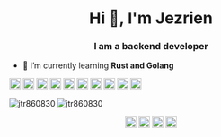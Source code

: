 <h1 align="center">Hi 👋, I'm Jezrien</h1>
<h3 align="center">I am a backend developer</h3>

- 🌱 I’m currently learning **Rust and Golang**

<p align="left"><img src="https://devicons.github.io/devicon/devicon.git/icons/docker/docker-original-wordmark.svg" alt="docker" width="20" height="20"/> <img src="https://devicons.github.io/devicon/devicon.git/icons/go/go-original.svg" alt="go" width="20" height="20"/> <img src="https://devicons.github.io/devicon/devicon.git/icons/javascript/javascript-original.svg" alt="javascript" width="20" height="20"/> <img src="https://devicons.github.io/devicon/devicon.git/icons/mongodb/mongodb-original-wordmark.svg" alt="mongodb" width="20" height="20"/> <img src="https://devicons.github.io/devicon/devicon.git/icons/postgresql/postgresql-original-wordmark.svg" alt="postgresql" width="20" height="20"/> <img src="https://devicons.github.io/devicon/devicon.git/icons/rust/rust-plain.svg" alt="rust" width="20" height="20"/> <img src="https://devicons.github.io/devicon/devicon.git/icons/nodejs/nodejs-original-wordmark.svg" alt="nodejs" width="20" height="20"/> <img src="https://devicons.github.io/devicon/devicon.git/icons/python/python-original-wordmark.svg" alt="python" width="20" height="20"/> <img src="https://devicons.github.io/devicon/devicon.git/icons/linux/linux-original.svg" alt="linux" width="20" height="20"/> <img src="https://devicons.github.io/devicon/devicon.git/icons/express/express-original-wordmark.svg" alt="express" width="20" height="20"/></p><img align="left" src="https://github-readme-stats.vercel.app/api/top-langs/?username=jtr860830&layout=compact&hide=html" alt="jtr860830" />

<img align="center" src="https://github-readme-stats.vercel.app/api?username=jtr860830&show_icons=true" alt="jtr860830" />

<p align="center">
<a href="https://linkedin.com/in/jtr860830" target="blank"><img align="center" src="https://cdn.jsdelivr.net/npm/simple-icons@3.0.1/icons/linkedin.svg" alt="jtr860830" height="20" width="20" /></a>
<a href="https://fb.com/jtr860830" target="blank"><img align="center" src="https://cdn.jsdelivr.net/npm/simple-icons@3.0.1/icons/facebook.svg" alt="jtr860830" height="20" width="20" /></a>
<a href="https://instagram.com/jtr860830" target="blank"><img align="center" src="https://cdn.jsdelivr.net/npm/simple-icons@3.0.1/icons/instagram.svg" alt="jtr860830" height="20" width="20" /></a>
<a href="https://medium.com/@jtr860830" target="blank"><img align="center" src="https://cdn.jsdelivr.net/npm/simple-icons@3.0.1/icons/medium.svg" alt="@jtr860830" height="20" width="20" /></a>
</p>
